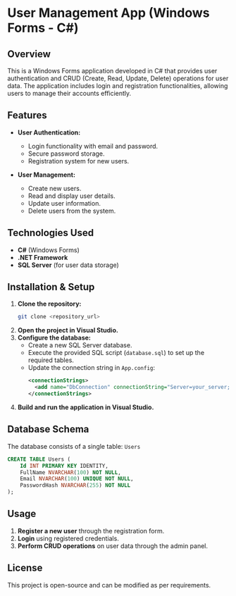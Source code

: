 # User Management App (Windows Forms - C#)

## Overview
This is a Windows Forms application developed in C# that provides user authentication and CRUD (Create, Read, Update, Delete) operations for user data. The application includes login and registration functionalities, allowing users to manage their accounts efficiently.

## Features
- **User Authentication:**
  - Login functionality with email and password.
  - Secure password storage.
  - Registration system for new users.
  
- **User Management:**
  - Create new users.
  - Read and display user details.
  - Update user information.
  - Delete users from the system.
  
## Technologies Used
- **C#** (Windows Forms)
- **.NET Framework**
- **SQL Server** (for user data storage)

## Installation & Setup
1. **Clone the repository:**
   ```sh
   git clone <repository_url>
   ```
2. **Open the project in Visual Studio.**
3. **Configure the database:**
   - Create a new SQL Server database.
   - Execute the provided SQL script (`database.sql`) to set up the required tables.
   - Update the connection string in `App.config`:
     ```xml
     <connectionStrings>
       <add name="DbConnection" connectionString="Server=your_server;Database=your_db;User Id=your_user;Password=your_password;" providerName="System.Data.SqlClient"/>
     </connectionStrings>
     ```
4. **Build and run the application in Visual Studio.**

## Database Schema
The database consists of a single table: `Users`
```sql
CREATE TABLE Users (
    Id INT PRIMARY KEY IDENTITY,
    FullName NVARCHAR(100) NOT NULL,
    Email NVARCHAR(100) UNIQUE NOT NULL,
    PasswordHash NVARCHAR(255) NOT NULL
);
```

## Usage
1. **Register a new user** through the registration form.
2. **Login** using registered credentials.
3. **Perform CRUD operations** on user data through the admin panel.

## License
This project is open-source and can be modified as per requirements.



